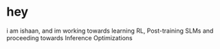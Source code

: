 # hey

i am ishaan, and im working towards learning RL, Post-training SLMs and proceeding towards Inference Optimizations


